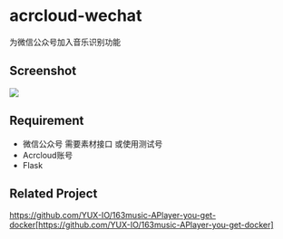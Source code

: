 # acrcloud-wechat
为微信公众号加入音乐识别功能

## Screenshot
![](http://ww4.sinaimg.cn/large/863bb56fgw1f4a2crrhxrj20jz0zkmzh.jpg)

## Requirement
- 微信公众号 需要素材接口 或使用测试号
- Acrcloud账号
- Flask

## Related Project
https://github.com/YUX-IO/163music-APlayer-you-get-docker[https://github.com/YUX-IO/163music-APlayer-you-get-docker]
